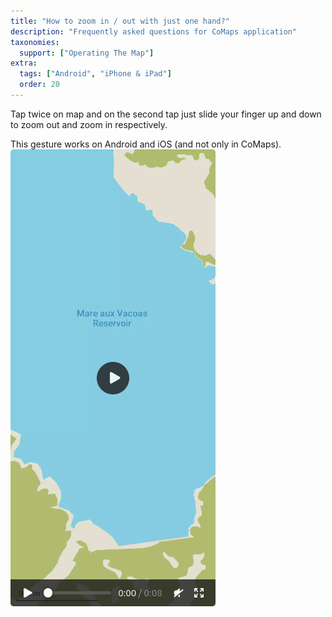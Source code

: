 ```yaml
---
title: "How to zoom in / out with just one hand?"
description: "Frequently asked questions for CoMaps application"
taxonomies:
  support: ["Operating The Map"]
extra:
  tags: ["Android", "iPhone & iPad"]
  order: 20
---
```


Tap twice on map and on the second tap just slide your finger up and down to zoom out and zoom in respectively.

This gesture works on Android and iOS (and not only in CoMaps).  
![Zoom in out on map](image26.png)

